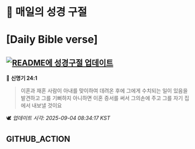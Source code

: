 # 🙏 매일의 성경 구절
# [Daily Bible verse]
## [![README에 성경구절 업데이트](https://github.com/DONGSUKA/first_test/actions/workflows/update-readme-bible.yml/badge.svg)](https://github.com/DONGSUKA/first_test/actions/workflows/update-readme-bible.yml)
<!-- START_BIBLE_VERSE -->
📖 **신명기 24:1**
> 이혼과 재혼 사람이 아내를 맞이하여 데려온 후에 그에게 수치되는 일이 있음을 발견하고 그를 기뻐하지 아니하면 이혼 증서를 써서 그의손에 주고 그를 자기 집에서 내보낼 것이요

🕊️ _업데이트 시각: 2025-09-04 08:34:17 KST_
  <!-- END_BIBLE_VERSE -->
## GITHUB_ACTION
